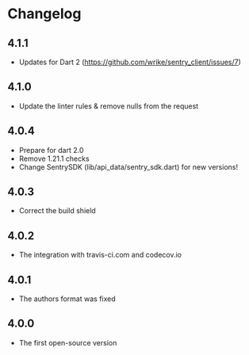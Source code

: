# Changelog

## 4.1.1
- Updates for Dart 2 (https://github.com/wrike/sentry_client/issues/7)

## 4.1.0
- Update the linter rules & remove nulls from the request

## 4.0.4
- Prepare for dart 2.0
- Remove 1.21.1 checks
- Change SentrySDK (lib/api_data/sentry_sdk.dart) for new versions!

## 4.0.3
- Correct the build shield

## 4.0.2
- The integration with travis-ci.com and codecov.io

## 4.0.1
- The authors format was fixed

## 4.0.0
- The first open-source version
